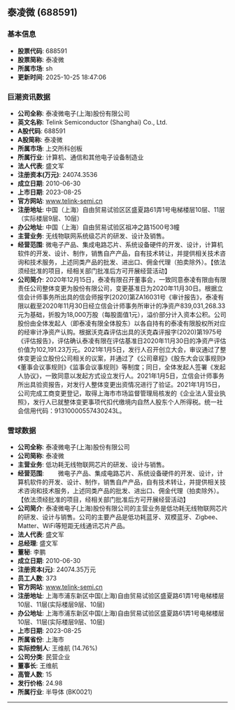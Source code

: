 ## 泰凌微 (688591)

### 基本信息

- **股票代码**: 688591
- **股票简称**: 泰凌微
- **所属市场**: sh
- **更新时间**: 2025-10-25 18:47:06

### 巨潮资讯数据

- **公司全称**: 泰凌微电子(上海)股份有限公司
- **英文名称**: Telink Semiconductor (Shanghai) Co., Ltd.
- **A股代码**: 688591
- **A股简称**: 泰凌微
- **所属市场**: 上交所科创板
- **所属行业**: 计算机、通信和其他电子设备制造业
- **法人代表**: 盛文军
- **注册资本(万元)**: 24074.3536
- **成立日期**: 2010-06-30
- **上市日期**: 2023-08-25
- **官方网站**: www.telink-semi.cn
- **注册地址**: 中国（上海）自由贸易试验区区盛夏路61弄1号电梯楼层10层、11层（实际楼层9层、10层）
- **办公地址**: 中国（上海）自由贸易试验区祖冲之路1500号3幢
- **主营业务**: 无线物联网系统级芯片的研发、设计及销售。
- **经营范围**: 微电子产品、集成电路芯片、系统设备硬件的开发、设计，计算机软件的开发、设计、制作，销售自产产品，自有技术转让，并提供相关技术咨询和技术服务，上述同类产品的批发、进出口、佣金代理（拍卖除外）。【依法须经批准的项目，经相关部门批准后方可开展经营活动】
- **公司简介**: 2020年12月15日，泰凌有限召开董事会，一致同意泰凌有限由有限责任公司整体变更为股份有限公司，变更基准日为2020年11月30日。根据立信会计师事务所出具的信会师报字[2020]第ZA16031号《审计报告》，泰凌有限以截至2020年11月30日经立信会计师事务所审计的净资产839,031,268.33元为基础，折股为18,000万股（每股面值1元），溢价部分计入资本公积。公司股份由全体发起人（即泰凌有限全体股东）以各自持有的泰凌有限股权所对应的经审计净资产认购。根据沃克森评估出具的沃克森评报字(2020)第1975号《评估报告》，评估确认泰凌有限在评估基准日2020年11月30日的净资产评估价值为102,191.23万元。2021年1月5日，发行人召开创立大会，审议通过了整体变更设立股份公司相关的议案，并通过了《公司章程》《股东大会议事规则》《董事会议事规则》《监事会议事规则》等制度；同日，全体发起人签署《发起人协议》，一致同意以发起方式设立发行人。2021年1月5日，立信会计师事务所出具验资报告，对发行人整体变更出资情况进行了验证。2021年1月15日，公司完成工商变更登记，取得上海市市场监督管理局核发的《企业法人营业执照》，发行人已就整体变更事项代扣代缴境内自然人股东个人所得税。统一社会信用代码：91310000557430243L。

### 雪球数据

- **公司全称**: 泰凌微电子(上海)股份有限公司
- **公司简称**: 泰凌微
- **主营业务**: 低功耗无线物联网芯片的研发、设计与销售。
- **经营范围**: 　　微电子产品、集成电路芯片、系统设备硬件的开发、设计，计算机软件的开发、设计、制作，销售自产产品，自有技术转让，并提供相关技术咨询和技术服务，上述同类产品的批发、进出口、佣金代理（拍卖除外）。【依法须经批准的项目，经相关部门批准后方可开展经营活动】
- **公司简介**: 泰凌微电子(上海)股份有限公司的主营业务是低功耗无线物联网芯片的研发、设计与销售。公司的主要产品是低功耗蓝牙、双模蓝牙、Zigbee、Matter、WiFi等短距无线通讯芯片产品。
- **法人代表**: 盛文军
- **总经理**: 盛文军
- **董秘**: 李鹏
- **成立日期**: 2010-06-30
- **注册资本(元)**: 24074.35万元
- **员工人数**: 373
- **官方网站**: www.telink-semi.cn
- **注册地址**: 上海市浦东新区中国(上海)自由贸易试验区盛夏路61弄1号电梯楼层10层、11层(实际楼层9层、10层)
- **办公地址**: 上海市浦东新区中国(上海)自由贸易试验区盛夏路61弄1号电梯楼层10层、11层(实际楼层9层、10层)
- **上市日期**: 2023-08-25
- **所属省份**: 上海市
- **实际控制人**: 王维航 (14.76%)
- **公司分类**: 民营企业
- **董事长**: 王维航
- **高管人数**: 15
- **发行价格**: 24.98
- **所属行业**: 半导体 (BK0021)

---